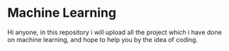 # Machine Learning
Hi anyone, in this repository i will upload all the project which i have done on machine learning, and hope to help you by the idea of coding.
